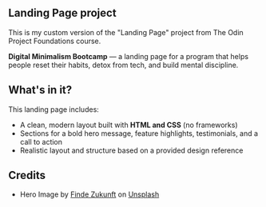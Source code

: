 ## Landing Page project

This is my custom version of the "Landing Page" project from The Odin Project Foundations course.

**Digital Minimalism Bootcamp** — a landing page for a program that helps people reset their habits, detox from tech, and build mental discipline.

## What's in it?

This landing page includes:

- A clean, modern layout built with **HTML and CSS** (no frameworks)
- Sections for a bold hero message, feature highlights, testimonials, and a call to action
- Realistic layout and structure based on a provided design reference

## Credits

- Hero Image by [Finde Zukunft](https://unsplash.com/@findezukunft) on [Unsplash](https://unsplash.com/)